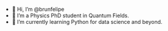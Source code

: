 - 👋 Hi, I’m @brunfelipe
- 👀 I’m a Physics PhD student in Quantum Fields.
- 🌱 I’m currently learning Python for data science and beyond.


<!---
brunfelipe/brunfelipe is a ✨ special ✨ repository because its `README.md` (this file) appears on your GitHub profile.
You can click the Preview link to take a look at your changes.
--->

